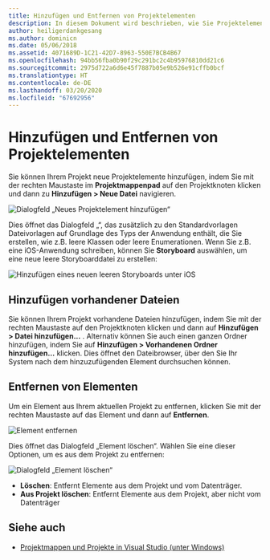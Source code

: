 ```yaml
---
title: Hinzufügen und Entfernen von Projektelementen
description: In diesem Dokument wird beschrieben, wie Sie Projektelemente in Visual Studio für Mac hinzufügen und entfernen können.
author: heiligerdankgesang
ms.author: dominicn
ms.date: 05/06/2018
ms.assetid: 4071689D-1C21-42D7-8963-550E7BCB4B67
ms.openlocfilehash: 94bb56fba0b90f29c291bc2c4b95976810dd21c6
ms.sourcegitcommit: 2975d722a6d6e45f7887b05e9b526e91cffb0bcf
ms.translationtype: HT
ms.contentlocale: de-DE
ms.lasthandoff: 03/20/2020
ms.locfileid: "67692956"
---
```

# <a name="adding-and-removing-project-items"></a>Hinzufügen und Entfernen von Projektelementen

Sie können Ihrem Projekt neue Projektelemente hinzufügen, indem Sie mit der rechten Maustaste im **Projektmappenpad** auf den Projektknoten klicken und dann zu **Hinzufügen > Neue Datei** navigieren.

![Dialogfeld „Neues Projektelement hinzufügen“](media/add-and-remove-project-items-image1.png)

Dies öffnet das Dialogfeld „“, das zusätzlich zu den Standardvorlagen Dateivorlagen auf Grundlage des Typs der Anwendung enthält, die Sie erstellen, wie z.B. leere Klassen oder leere Enumerationen. Wenn Sie z.B. eine iOS-Anwendung schreiben, können Sie **Storyboard** auswählen, um eine neue leere Storyboarddatei zu erstellen:

![Hinzufügen eines neuen leeren Storyboards unter iOS](media/add-and-remove-project-items-image2.png)

## <a name="adding-existing-files"></a>Hinzufügen vorhandener Dateien

Sie können Ihrem Projekt vorhandene Dateien hinzufügen, indem Sie mit der rechten Maustaste auf den Projektknoten klicken und dann auf **Hinzufügen > Datei hinzufügen...** . Alternativ können Sie auch einen ganzen Ordner hinzufügen, indem Sie auf **Hinzufügen > Vorhandenen Ordner hinzufügen...** klicken. Dies öffnet den Dateibrowser, über den Sie Ihr System nach dem hinzuzufügenden Element durchsuchen können.

## <a name="removing-items"></a>Entfernen von Elementen

Um ein Element aus Ihrem aktuellen Projekt zu entfernen, klicken Sie mit der rechten Maustaste auf das Element und dann auf **Entfernen**.

![Element entfernen](media/add-and-remove-project-items-image3.png)

Dies öffnet das Dialogfeld „Element löschen“. Wählen Sie eine dieser Optionen, um es aus dem Projekt zu entfernen:

![Dialogfeld „Element löschen“](media/add-and-remove-project-items-image4.png)

* **Löschen**: Entfernt Elemente aus dem Projekt und vom Datenträger.
* **Aus Projekt löschen**: Entfernt Elemente aus dem Projekt, aber nicht vom Datenträger

## <a name="see-also"></a>Siehe auch

* [Projektmappen und Projekte in Visual Studio (unter Windows)](/visualstudio/ide/solutions-and-projects-in-visual-studio)